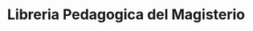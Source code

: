 ---
title: "Libreria Pedagogica del Magisterio"
url: /toluca-de-lerdo/libreria-pedagogica-del-magisterio/
shop: Bücher
---
